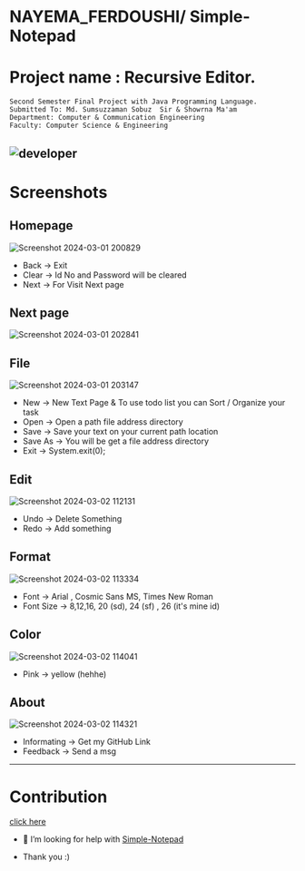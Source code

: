 # NAYEMA_FERDOUSHI/ Simple-Notepad

# Project name : Recursive Editor.
<!-- badges -->
```
Second Semester Final Project with Java Programming Language.
Submitted To: Md. Sumsuzzaman Sobuz  Sir & Showrna Ma'am
Department: Computer & Communication Engineering
Faculty: Computer Science & Engineering
```
![developer](https://img.shields.io/badge/Developed%20By%20%3A-Nayema%20Ferdoushi-red)
---
# Screenshots
## Homepage

![Screenshot 2024-03-01 200829](https://github.com/NAYEMA26/Nayema26_Simple-Notepad/assets/134846919/9a93d6a0-34e3-45a4-8c75-423148af130b)

- Back -> Exit 
- Clear -> Id No and Password will be cleared 
- Next -> For Visit Next page 
## Next page
![Screenshot 2024-03-01 202841](https://github.com/NAYEMA26/Nayema26_Simple-Notepad/assets/134846919/fa8d8259-6bc2-4df5-89cf-0d29245d3467)

## File 
![Screenshot 2024-03-01 203147](https://github.com/NAYEMA26/Nayema26_Simple-Notepad/assets/134846919/1ea24dba-0d20-4a2a-8f9f-52ea23dd5a5e)

- New -> New Text Page & To use todo list you can Sort / Organize your task
- Open -> Open a path file address directory 
- Save -> Save your text on your current path location 
- Save As -> You will be get a file address directory  
- Exit -> System.exit(0);

## Edit
![Screenshot 2024-03-02 112131](https://github.com/NAYEMA26/Nayema26_Simple-Notepad/assets/134846919/78dade22-2fa8-4c1a-95f9-088304718456)

- Undo -> Delete Something
- Redo -> Add something 

## Format 
![Screenshot 2024-03-02 113334](https://github.com/NAYEMA26/Nayema26_Simple-Notepad/assets/134846919/45608de9-a056-4d0c-a829-faa08202d721)

- Font -> Arial , Cosmic Sans MS, Times New Roman 
- Font Size -> 8,12,16, 20 (sd), 24 (sf) , 26 (it's mine id)

## Color 

![Screenshot 2024-03-02 114041](https://github.com/NAYEMA26/Nayema26_Simple-Notepad/assets/134846919/458efef0-0e3e-41e7-aa12-3bad99ac55f9)

- Pink -> yellow (hehhe)

## About 

![Screenshot 2024-03-02 114321](https://github.com/NAYEMA26/Nayema26_Simple-Notepad/assets/134846919/5bf4fc11-58dd-4fe2-beec-46b0879bd738)

- Informating -> Get my GitHub Link
- Feedback -> Send a msg 


---

# Contribution 
[click here](https://github.com/NAYEMA26/Nayema26_Simple-Notepad)


- 🥹 I’m looking for help with [Simple-Notepad](https://github.com/NAYEMA26/Simple-Notepad)

- Thank you :) 
